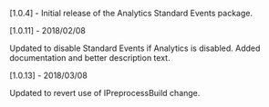 [1.0.4] - Initial release of the Analytics Standard Events package.

[1.0.11] - 2018/02/08

Updated to disable Standard Events if Analytics is disabled.
Added documentation and better description text.

[1.0.13] - 2018/03/08

Updated to revert use of IPreprocessBuild change.